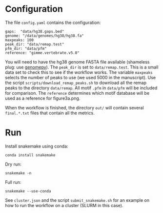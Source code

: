 # Configuration

The file `config.yaml` contains the configuration:

``` 
gaps:  "data/hg38.gaps.bed"
genome: "/data/genomes/hg38/hg38.fa"
maxpeaks: 100
peak_dir: "data/remap.test"
pfm_dir: "data/pfm"
reference: "gimme.vertebrate.v5.0"
```

You will need to have the hg38 genome FASTA file available (shameless plug: use [genomepy](https://github.com/simonvh/genomepy)).
The `peak_dir` is set to `data/remap.test`. This is a small data set to check this to see if the workflow works. The variable `maxpeaks` selects the number of peaks to use (we used 5000 in the manuscript).
Use the script `scripts/download_remap_peaks.sh` to download all the remap peaks to the directory `data/remap`.
All motif `.pfm` in `data/pfm` will be included for comparison. 
The `reference` determines which motif database will be used as a reference for figure3a.png.

When the workflow is finished, the directory `out/` will contain several
`final.*.txt` files that contain all the metrics.

# Run

Install snakemake using conda:

``` 
conda install snakemake
```

Dry run: 

```
snakemake -n
```

Full run:
``` 
snakemake --use-conda
``` 

See `cluster.json` and the script `submit_snakemake.sh` for an example on how to
run the workflow on a cluster (SLURM in this case).
